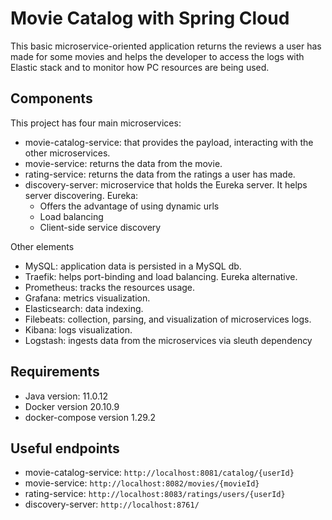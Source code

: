 # Movie Catalog with Spring Cloud

This basic microservice-oriented application returns the reviews a user has made for some movies and helps the developer to access the logs with Elastic stack and to monitor how PC resources are being used.

## Components

This project has four main microservices:
- movie-catalog-service: that provides the payload, interacting with the other microservices.
- movie-service: returns the data from the movie.   
- rating-service: returns the data from the ratings a user has made.
- discovery-server: microservice that holds the Eureka server. It helps server discovering. Eureka:
    - Offers the advantage of using dynamic urls
    - Load balancing
    - Client-side service discovery

Other elements
- MySQL: application data is persisted in a MySQL db.
- Traefik: helps port-binding and load balancing. Eureka alternative.
- Prometheus: tracks the resources usage.
- Grafana: metrics visualization.
- Elasticsearch: data indexing.
- Filebeats: collection, parsing, and visualization of microservices logs.
- Kibana: logs visualization.
- Logstash: ingests data from the microservices via sleuth dependency


## Requirements
- Java version: 11.0.12
- Docker version 20.10.9
- docker-compose version 1.29.2

## Useful endpoints
- movie-catalog-service: `http://localhost:8081/catalog/{userId}`
- movie-service: `http://localhost:8082/movies/{movieId}`
- rating-service: `http://localhost:8083/ratings/users/{userId}`
- discovery-server: `http://localhost:8761/`

